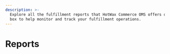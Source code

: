 ```yaml
---
description: >-
  Explore all the fulfillment reports that HotWax Commerce OMS offers out of the
  box to help monitor and track your fulfillment operations.
---
```


# Reports

